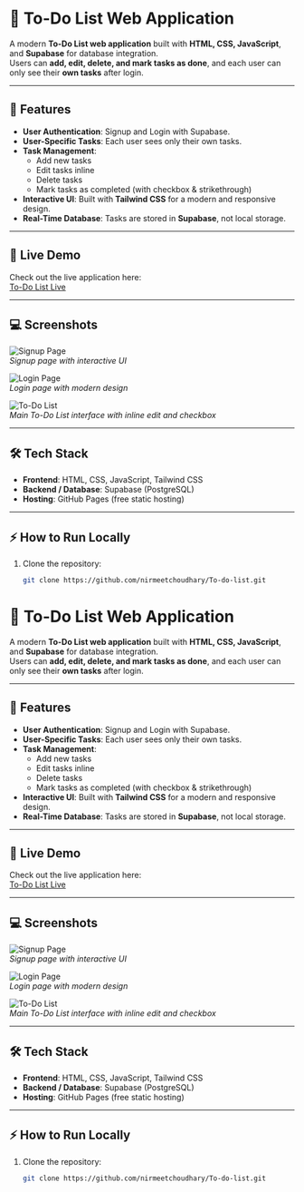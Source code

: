 # 📝 To-Do List Web Application

A modern **To-Do List web application** built with **HTML, CSS, JavaScript**, and **Supabase** for database integration.  
Users can **add, edit, delete, and mark tasks as done**, and each user can only see their **own tasks** after login.

---

## 🌟 Features

- **User Authentication**: Signup and Login with Supabase.
- **User-Specific Tasks**: Each user sees only their own tasks.
- **Task Management**:
  - Add new tasks
  - Edit tasks inline
  - Delete tasks
  - Mark tasks as completed (with checkbox & strikethrough)
- **Interactive UI**: Built with **Tailwind CSS** for a modern and responsive design.
- **Real-Time Database**: Tasks are stored in **Supabase**, not local storage.

---

## 🚀 Live Demo

Check out the live application here:  
[To-Do List Live](https://nirmeetchoudhary.github.io/To-do-app/)

---

## 💻 Screenshots

![Signup Page](screenshots/signup.png)  
*Signup page with interactive UI*

![Login Page](screenshots/login.png)  
*Login page with modern design*

![To-Do List](screenshots/index.png)  
*Main To-Do List interface with inline edit and checkbox*

---

## 🛠️ Tech Stack

- **Frontend**: HTML, CSS, JavaScript, Tailwind CSS  
- **Backend / Database**: Supabase (PostgreSQL)  
- **Hosting**: GitHub Pages (free static hosting)

---

## ⚡ How to Run Locally

1. Clone the repository:
   ```bash
   git clone https://github.com/nirmeetchoudhary/To-do-list.git
# 📝 To-Do List Web Application

A modern **To-Do List web application** built with **HTML, CSS, JavaScript**, and **Supabase** for database integration.  
Users can **add, edit, delete, and mark tasks as done**, and each user can only see their **own tasks** after login.

---

## 🌟 Features

- **User Authentication**: Signup and Login with Supabase.
- **User-Specific Tasks**: Each user sees only their own tasks.
- **Task Management**:
  - Add new tasks
  - Edit tasks inline
  - Delete tasks
  - Mark tasks as completed (with checkbox & strikethrough)
- **Interactive UI**: Built with **Tailwind CSS** for a modern and responsive design.
- **Real-Time Database**: Tasks are stored in **Supabase**, not local storage.

---

## 🚀 Live Demo

Check out the live application here:  
[To-Do List Live](https://nirmeetchoudhary.github.io/To-do-list/)

---

## 💻 Screenshots

![Signup Page](screenshots/signup.png)  
*Signup page with interactive UI*

![Login Page](screenshots/login.png)  
*Login page with modern design*

![To-Do List](screenshots/index.png)  
*Main To-Do List interface with inline edit and checkbox*

---

## 🛠️ Tech Stack

- **Frontend**: HTML, CSS, JavaScript, Tailwind CSS  
- **Backend / Database**: Supabase (PostgreSQL)  
- **Hosting**: GitHub Pages (free static hosting)

---

## ⚡ How to Run Locally

1. Clone the repository:
   ```bash
   git clone https://github.com/nirmeetchoudhary/To-do-list.git
